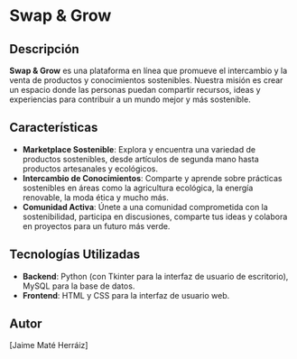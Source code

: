 # Swap & Grow

## Descripción
**Swap & Grow** es una plataforma en línea que promueve el intercambio y la venta de productos y conocimientos sostenibles. Nuestra misión es crear un espacio donde las personas puedan compartir recursos, ideas y experiencias para contribuir a un mundo mejor y más sostenible.

## Características
- **Marketplace Sostenible**: Explora y encuentra una variedad de productos sostenibles, desde artículos de segunda mano hasta productos artesanales y ecológicos.
- **Intercambio de Conocimientos**: Comparte y aprende sobre prácticas sostenibles en áreas como la agricultura ecológica, la energía renovable, la moda ética y mucho más.
- **Comunidad Activa**: Únete a una comunidad comprometida con la sostenibilidad, participa en discusiones, comparte tus ideas y colabora en proyectos para un futuro más verde.

## Tecnologías Utilizadas
- **Backend**: Python (con Tkinter para la interfaz de usuario de escritorio), MySQL para la base de datos.
- **Frontend**: HTML y CSS para la interfaz de usuario web.

## Autor
[Jaime Maté Herráiz]
